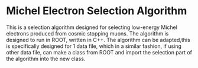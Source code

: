 # Michel Electron Selection Algorithm
This is a selection algorithm designed for selecting low-energy Michel electrons produced from cosmic stopping muons. The algorithm is designed to run in ROOT, written in C++.
The algorithm can be adapted,this is specifically designed for 1 data file, which in a similar fashion, if using other data file, can make a class from ROOT and import the selection part of the algorithm into the new class.
